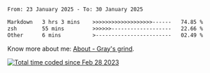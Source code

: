 <!--START_SECTION:waka-->

```txt
From: 23 January 2025 - To: 30 January 2025

Markdown   3 hrs 3 mins    >>>>>>>>>>>>>>>>>>>------   74.85 %
zsh        55 mins         >>>>>>-------------------   22.66 %
Other      6 mins          >------------------------   02.49 %
```

<!--END_SECTION:waka-->

<!-- [![grayxu's github stats](https://github-readme-stats.vercel.app/api?username=grayxu&count_private=true&show_icons=true)](https://github.com/grayxu) -->

Know more about me: [About - Gray's grind](https://www.grayxu.cn/).
<p align="left">
  <a href="https://wakatime.com/@c69eb31e-43a1-463f-8968-c3449e386f57"><img src="https://wakatime.com/badge/user/c69eb31e-43a1-463f-8968-c3449e386f57.svg" title="Total time coded since Feb 28 2023" /></a>
</p>

